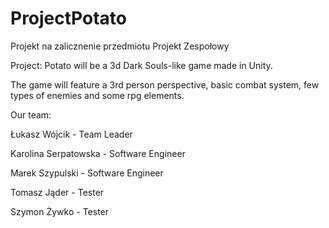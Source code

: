 # ProjectPotato
Projekt na zalicznenie przedmiotu Projekt Zespołowy

Project: Potato will be a 3d Dark Souls-like game made in Unity.

The game will feature a 3rd person perspective, basic combat system, few types of enemies and some rpg elements.


Our team:

Łukasz Wójcik - Team Leader

Karolina Serpatowska - Software Engineer

Marek Szypulski - Software Engineer

Tomasz Jąder - Tester

Szymon Żywko - Tester
